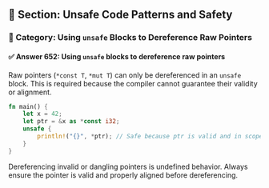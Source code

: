 ## 📘 Section: Unsafe Code Patterns and Safety
### 🔹 Category: Using `unsafe` Blocks to Dereference Raw Pointers
#### ✅ Answer 652: Using `unsafe` blocks to dereference raw pointers

Raw pointers (`*const T`, `*mut T`) can only be dereferenced in an `unsafe` block. This is required because the compiler cannot guarantee their validity or alignment.

```rust
fn main() {
    let x = 42;
    let ptr = &x as *const i32;
    unsafe {
        println!("{}", *ptr); // Safe because ptr is valid and in scope
    }
}
```

Dereferencing invalid or dangling pointers is undefined behavior. Always ensure the pointer is valid and properly aligned before dereferencing.
